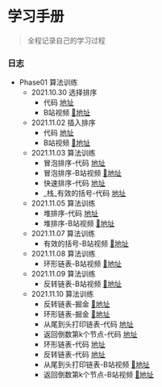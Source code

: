 <!--
 * @文件描述: 
 * @公司: 漫蝌网
 * @作者: 卞雪瑞
 * @Date: 2021-11-01 16:03:58
 * @LastEditors: 卞雪瑞
 * @LastEditTime: 2021-11-10 20:32:17
-->

# 学习手册

> 全程记录自己的学习过程

### 日志

+ Phase01 算法训练
  + 2021.10.30 选择排序
    + 代码  [地址](https://github.com/BianXuerui/myLearn/blob/main/10-30selectionSort/01.js)
    + B站视频 [🔗地址](https://space.bilibili.com/253657021?spm_id_from=333.788.b_765f7570696e666f.1)
  + 2021.11.02 插入排序
    + 代码  [地址](https://github.com/BianXuerui/myLearn/blob/main/11-01algorithm/insertionSort.js)
    + B站视频 [🔗地址](https://www.bilibili.com/video/BV1dR4y177fC?spm_id_from=333.999.0.0)
  + 2021.11.03 算法训练
    + 冒泡排序-代码  [地址](https://github.com/BianXuerui/myLearn/blob/main/11-02algorithm/bubblingSort.js)
    + 冒泡排序-B站视频 [🔗地址](https://www.bilibili.com/video/BV1KS4y1d7MT?spm_id_from=333.999.0.0)
    + 快速排序-代码  [地址](https://github.com/BianXuerui/myLearn/blob/main/11-02algorithm/quickSort.js)
    + _栈_有效的括号-代码  [地址](https://github.com/BianXuerui/myLearn/blob/main/11-03algorithm/01.js)
  + 2021.11.05 算法训练
    + 堆排序-代码  [地址](https://github.com/BianXuerui/myLearn/blob/main/11-05algorithm/heapSort.js)
    + 堆排序-B站视频 [🔗地址](https://space.bilibili.com/253657021/dynamic)
  + 2021.11.07 算法训练
    + 有效的括号-B站视频 [🔗地址](https://www.bilibili.com/video/BV12q4y1r7np?spm_id_from=333.999.0.0)
  + 2021.11.08 算法训练
    + 环形链表-B站视频 [🔗地址](https://www.bilibili.com/video/BV12Q4y1m7zz?spm_id_from=333.999.0.0)
  + 2021.11.09 算法训练
    + 反转链表-B站视频 [🔗地址](https://www.bilibili.com/video/BV1mg411K7Mh?spm_id_from=333.999.0.0)
  + 2021.11.10 算法训练
    + 反转链表-掘金 [🔗地址](https://juejin.cn/post/7028830452681015333)
    + 环形链表-掘金 [🔗地址](https://juejin.cn/post/7028838646270672903)
    + 从尾到头打印链表-代码  [地址](https://github.com/BianXuerui/myLearn/blob/main/11-10algorithm/01.js)
    + 返回倒数第k个节点-代码  [地址](https://github.com/BianXuerui/myLearn/blob/main/11-10algorithm/02.js)
    + 环形链表-代码  [地址](https://github.com/BianXuerui/myLearn/blob/main/11-10algorithm/annulusList.js)
    + 反转链表-代码  [地址](https://github.com/BianXuerui/myLearn/blob/main/11-10algorithm/reversalList.js)
    + 从尾到头打印链表-B站视频 [🔗地址](https://www.bilibili.com/video/BV1K3411C7Qs/)
    + 返回倒数第k个节点-B站视频 [🔗地址](https://www.bilibili.com/video/BV13L411u7FK/)
